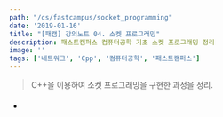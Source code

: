 ```yaml
---
path: "/cs/fastcampus/socket_programming"
date: '2019-01-16'
title: "[패캠] 강의노트 04. 소켓 프로그래밍"
description: 패스트캠퍼스 컴퓨터공학 기초 소켓 프로그래밍 정리
image: ''
tags: ['네트워크', 'Cpp', '컴퓨터공학', '패스트캠퍼스']
---
```

> C++을 이용하여 소켓 프로그래밍을 구현한 과정을 정리.

#### 
- 